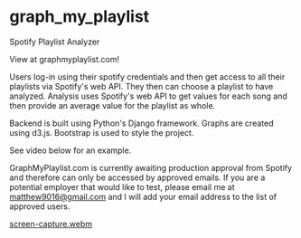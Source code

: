 # graph_my_playlist
Spotify Playlist Analyzer

View at graphmyplaylist.com!

Users log-in using their spotify credentials and then get access to all their playlists via Spotify's web API. They then can choose a playlist to have analyzed. Analysis 
uses Spotify's web API to get values for each song and then provide an average value for the playlist as whole. 

Backend is built using Python's Django framework. Graphs are created using d3.js. Bootstrap is used to style the project. 

See video below for an example. 

GraphMyPlaylist.com is currently awaiting production approval from Spotify and therefore can only be accessed by approved emails. If you are a potential employer that would like to test, please email me at matthew9016@gmail.com and I will add your email address to the list of approved users. 

[screen-capture.webm](https://user-images.githubusercontent.com/101286885/209719969-995bcb39-0e09-43b4-857d-b3f91c4f1560.webm)
